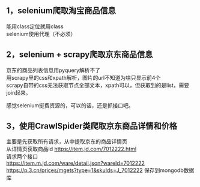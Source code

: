 ## 1，selenium爬取淘宝商品信息  
   能用class定位就用class     
   selenium使用代理（不必须）  

##  2，selenium + scrapy爬取京东商品信息  
  京东的商品列表信息用pyquery解析不了  
  用scrapy里的css和xpath解析，图片的url不知道为啥只显示前4个  
  scrapy自带的css无法获取节点全部文本，xpath可以，但获取到的是list，需要join起来。  
  
  感觉selenium挺费资源的，可以的话，还是抓接口吧。
  
  
## 3，使用CrawlSpider类爬取京东商品详情和价格  
主要是先获取所有请求，从中提取京东的商品详情页  
从详情页获取商品id  https://item.jd.com/7012222.html  
请求两个接口  
https://item.m.jd.com/ware/detail.json?wareId=7012222
https://p.3.cn/prices/mgets?type=1&skuIds=J_7012222
保存到mongodb数据库



